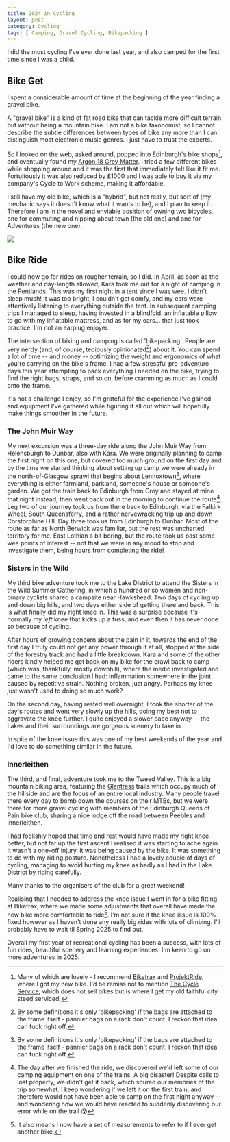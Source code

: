 ```yaml
---
title: 2024 in Cycling
layout: post
category: Cycling
tags: [ Camping, Gravel Cycling, Bikepacking ]
---
```


I did the most cycling I've ever done last year, and also camped for the first time since I was a child.

## Bike Get

I spent a considerable amount of time at the beginning of the year finding a gravel bike.

A "gravel bike" is a kind of fat road bike that can tackle more difficult terrain but without being a mountain bike. I am not a bike taxonomist, so I cannot describe the subtle differences between types of bike any more than I can distinguish most electronic music genres. I just have to trust the experts.

So I looked on the web, asked around, popped into Edinburgh's bike shops[^1], and eventually found my [Argon 18 Grey Matter][greymatter]. I tried a few different bikes while shopping around and it was the first that immediately felt like it fit me. Fortuitously it was also reduced by £1000 and I was able to buy it via my company's Cycle to Work scheme, making it affordable. 

[greymatter]: https://www.argon18.com/en/bikes/gravel/grey-matter

[^1]: Many of which are lovely - I recommend [Biketrax](https://www.biketrax.co.uk/) and [ProjektRide](https://projektride.co.uk/), where I got my new bike. I'd be remiss not to mention [The Cycle Service](https://www.thecycleservice.co.uk/), which does not sell bikes but is where I get my old faithful city steed serviced.

I still have my old bike, which is a "hybrid", but not really, but sort of (my mechanic says it doesn't know what it wants to be), and I plan to keep it. Therefore I am in the novel and enviable position of owning two bicycles, one for commuting and nipping about town (the old one) and one for Adventures (the new one).

![](/images/2024/12/bike.jpg)

## Bike Ride

I could now go for rides on rougher terrain, so I did. In April, as soon as the weather and day-length allowed, Kara took me out for a night of camping in the Pentlands. This was my first night in a tent since I was wee. I didn't sleep much! It was too bright, I couldn't get comfy, and my ears were attentively listening to everything outside the tent. In subsequent camping trips I managed to sleep, having invested in a blindfold, an inflatable pillow to go with my inflatable mattress, and as for my ears... that just took practice. I'm not an earplug enjoyer.

The intersection of biking and camping is called 'bikepacking'. People are very nerdy (and, of course, tediously opinionated[^2]) about it. You can spend a lot of time -- and money -- optimizing the weight and ergonomics of what you're carrying on the bike's frame. I had a few stressful pre-adventure days this year attempting to pack everything I needed on the bike, trying to find the right bags, straps, and so on, before cramming as much as I could onto the frame.

[^2]: By some definitions it's only 'bikepacking' if the bags are attached to the frame itself - pannier bags on a rack don't count. I reckon that idea can fuck right off.

It's not a challenge I enjoy, so I'm grateful for the experience I've gained and equipment I've gathered while figuring it all out which will hopefully make things smoother in the future. 

### The John Muir Way

My next excursion was a three-day ride along the John Muir Way from Helensburgh to Dunbar, also with Kara. We were originally planning to camp the first night on this one, but covered too much ground on the first day and by the time we started thinking about setting up camp we were already in the north-of-Glasgow sprawl that begins about Lennoxtown[^2], where everything is either farmland, parkland, someone's house or someone's garden. We got the train back to Edinburgh from Croy and stayed at mine that night instead, then went back out in the morning to continue the route[^3]. Leg two of our journey took us from there back to Edinburgh, via the Falkirk Wheel, South Queensferry, and a rather nervewracking trip up and down Corstorphine Hill. Day three took us from Edinburgh to Dunbar. Most of the route as far as North Berwick was familiar, but the rest was uncharted territory for me. East Lothian a bit boring, but the route took us past some wee points of interest -- not that we were in any mood to stop and investigate them, being hours from completing the ride!

[^2]: My dad used to live northwest of Lennoxtown, so it was fun to cycle beneath the familiar Campsie Fells. I hope to get out there again for a proper nostalgic explore.
[^3]: The day after we finished the ride, we discovered we'd left some of our camping equipment on one of the trains. A big disaster! Despite calls to lost property, we didn't get it back, which soured our memories of the trip somewhat. I keep wondering if we left it on the first train, and therefore would not have been able to camp on the first night anyway -- and wondering how we would have reacted to suddenly discovering our error while on the trail 😰

### Sisters in the Wild

My third bike adventure took me to the Lake District to attend the Sisters in the Wild Summer Gathering, in which a hundred or so women and non-binary cyclists shared a campsite near Hawkshead. Two days of cycling up and down big hills, and two days either side of getting there and back. This is what finally did my right knee in. This was a surprise because it's normally my *left* knee that kicks up a fuss, and even then it has never done so because of cycling. 

After hours of growing concern about the pain in it, towards the end of the first day I truly could not get any power through it at all, stopped at the side of the forestry track and had a little breakdown. Kara and some of the other riders kindly helped me get back on my bike for the crawl back to camp (which was, thankfully, mostly downhill), where the medic investigated and came to the same conclusion I had: inflammation somewhere in the joint caused by repetitive strain. Nothing broken, just angry. Perhaps my knee just wasn't used to doing so much work?

On the second day, having rested well overnight, I took the shorter of the day's routes and went very slowly up the hills, doing my best not to aggravate the knee further. I quite enjoyed a slower pace anyway -- the Lakes and their surroundings are gorgeous scenery to take in. 

In spite of the knee issue this was one of my best weekends of the year and I'd love to do something similar in the future.

### Innerleithen

The third, and final, adventure took me to the Tweed Valley. This is a big mountain biking area, featuring the [Glentress](glentress) trails which occupy much of the hillside and are the focus of an entire local industry. Many people travel there every day to bomb down the courses on their MTBs, but we were there for more gravel cycling with members of the Edinburgh Queens of Pain bike club, sharing a nice lodge off the road between Peebles and Innerleithen.

[glentress]: https://www.visitscotland.com/info/see-do/glentress-7stanes-p317561

I had foolishly hoped that time and rest would have made my right knee better, but not far up the first ascent I realised it was starting to ache again. It wasn't a one-off injury, it was being caused by the bike. It was something to do with my riding posture. Nonetheless I had a lovely couple of days of cycling, managing to avoid hurting my knee as badly as I had in the Lake District by riding carefully. 

Many thanks to the organisers of the club for a great weekend!

Realising that I needed to address the knee issue I went in for a bike fitting at Biketrax, where we made some adjustments that overall have made the new bike more comfortable to ride[^4]. I'm not sure if the knee issue is 100% fixed however as I haven't done any really big rides with lots of climbing. I'll probably have to wait til Spring 2025 to find out.

[^4]: It also means I now have a set of measurements to refer to if I ever get another bike.

Overall my first year of recreational cycling has been a success, with lots of fun rides, beautiful scenery and learning experiences. I'm keen to go on more adventures in 2025.
